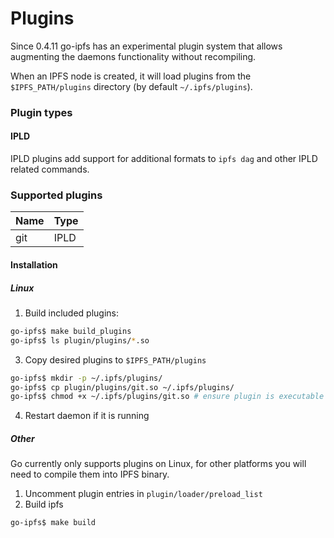 # Plugins

Since 0.4.11 go-ipfs has an experimental plugin system that allows augmenting
the daemons functionality without recompiling.

When an IPFS node is created, it will load plugins from the `$IPFS_PATH/plugins`
directory (by default `~/.ipfs/plugins`).

### Plugin types

#### IPLD
IPLD plugins add support for additional formats to `ipfs dag` and other IPLD
related commands.

### Supported plugins

| Name | Type |
|------|------|
|  git | IPLD |

#### Installation

##### Linux

1. Build included plugins:
```bash
go-ipfs$ make build_plugins
go-ipfs$ ls plugin/plugins/*.so
```

3. Copy desired plugins to `$IPFS_PATH/plugins`
```bash
go-ipfs$ mkdir -p ~/.ipfs/plugins/
go-ipfs$ cp plugin/plugins/git.so ~/.ipfs/plugins/
go-ipfs$ chmod +x ~/.ipfs/plugins/git.so # ensure plugin is executable
```

4. Restart daemon if it is running

##### Other

Go currently only supports plugins on Linux, for other platforms you will need
to compile them into IPFS binary.

1. Uncomment plugin entries in `plugin/loader/preload_list`
2. Build ipfs
```bash
go-ipfs$ make build
```
